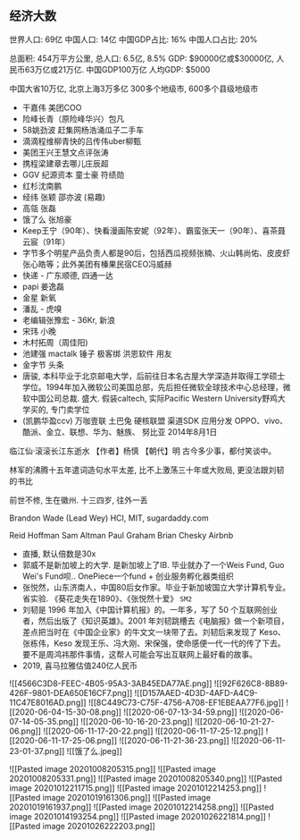 ## 经济大数
世界人口:  69亿
中国人口:  14亿
中国GDP占比: 16%
中国人口占比: 20%

总面积:  454万平方公里, 
总人口:  6.5亿, 8.5%
GDP: \$90000亿或\$30000亿, 人民币63万亿或21万亿. 中国GDP100万亿
人均GDP:  $5000

中国大省10万亿, 北京上海3万多亿
300多个地级市, 600多个县级地级市

- 干嘉伟 美团COO
- 险峰长青（原险峰华兴）包凡
- 58姚劲波 赶集网杨浩涌瓜子二手车
- 滴滴程维柳青快的吕传伟uber柳甄
- 美团王兴王慧文点评张涛
- 携程梁建章去哪儿庄辰超
- GGV 纪源资本 童士豪 符绩勋
- 红杉沈南鹏
- 经纬 张颖 邵亦波 (易趣)
- 高瓴 张磊
- 饿了么 张旭豪
- Keep王宁（90年）、快看漫画陈安妮（92年）、霸蛮张天一（90年）、喜茶聂云宸（91年）
- 字节多个明星产品负责人都是90后，包括西瓜视频张楠、火山韩尚佑、皮皮虾张心皓等；此外美团有榛果民宿CEO冯威赫
- 快递 - 广东顺德, 四通一达
- papi 姜逸磊
- 金星 新氧
- 潘乱 - 虎嗅
- 老编辑张豫宏 - 36Kr, 新浪
- 宋玮 小晚
- 木村拓周（周佳阳)
- 池建强 mactalk 锤子 极客绑 洪恩软件 用友
- 金字节 头条
- 唐骏, 本科毕业于北京邮电大学，后前往日本名古屋大学深造并取得工学硕士学位。1994年加入微软公司美国总部，先后担任微软全球技术中心总经理，微软中国公司总裁. 盛大. 假装caltech, 实际Pacific Western University野鸡大学买的, 专门卖学位
- (凯鹏华盈ccv) 万咖壹联 土巴兔 硬核联盟 渠道SDK 应用分发 OPPO、vivo、酷派、金立、联想、华为、魅族、 努比亚 2014年8月1日

临江仙·滚滚长江东逝水 【作者】杨慎 【朝代】明 古今多少事，都付笑谈中。

林军的沸腾十五年遣词造句水平太差, 比不上激荡三十年或大败局, 更没法跟刘韧的书比

前世不修, 生在徽州. 十三四岁, 往外一丢

Brandon Wade (Lead Wey) HCI, MIT, sugardaddy.com

Reid Hoffman
Sam Altman
Paul Graham
Brian Chesky Airbnb

- 直播, 默认倍数是30x
- 郭威不是新加坡上的大学. 是新加坡上了IB. 毕业就办了一个Weis Fund, Guo Wei's Fund呗.. OnePiece一个fund + 创业服务孵化器类组织
- 张悦然，山东济南人，中国80后女作家。毕业于新加坡国立大学计算机专业。省实验. 《葵花走失在1890》、《张悦然十爱》 `SM2`
- 刘韧是 1996 年加入《中国计算机报》的。一年多，写了 50 个互联网创业者，然后出版了《知识英雄》。2001 年刘韧跳槽去《电脑报》做一个新项目，差点把当时在《中国企业家》的牛文文一块带了去。刘韧后来发现了 Keso、张栋伟，Keso 发现王乐、冯大刚、宋保强，使命感便一代一代的传了下去。要不是周鸿祎那件事情，这帮人可能会写出互联网上最好看的故事。
- 2019, 喜马拉雅估值240亿人民币

![[4566C3D8-FEEC-4B05-95A3-3AB45EDA77AE.png]]
![[92F626C8-8B89-426F-9801-DEA650E16CF7.png]]
![[D157AAED-4D3D-4AFD-A4C9-11C47E8016AD.png]]
![[8C449C73-C75F-4756-A708-EF1EBEAA77F6.jpg]]
![[2020-06-04-15-30-08.png]]
![[2020-06-07-13-34-59.png]]
![[2020-06-07-14-05-35.png]]
![[2020-06-10-16-20-23.png]]
![[2020-06-10-21-27-06.png]]
![[2020-06-11-17-20-22.png]]
![[2020-06-11-17-25-12.png]]
![[2020-06-11-17-25-06.png]]
![[2020-06-11-21-36-23.png]]
![[2020-06-11-23-01-37.png]]
![[饿了么.jpeg]]

![[Pasted image 20201008205315.png]]
![[Pasted image 20201008205331.png]]
![[Pasted image 20201008205340.png]]
![[Pasted image 20201012211715.png]]
![[Pasted image 20201012214253.png]]
![[Pasted image 20201019161306.png]]
![[Pasted image 20201019161937.png]]
![[Pasted image 20201012214258.png]]
![[Pasted image 20201014193254.png]]
![[Pasted image 20201026221814.png]]
![[Pasted image 20201026222203.png]]